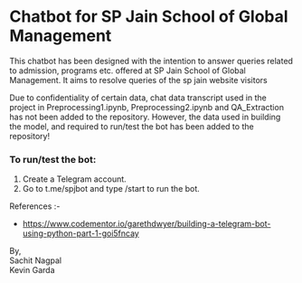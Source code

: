 # Chatbot for SP Jain School of Global Management


This chatbot has been designed with the intention to answer queries related to admission, programs etc. offered at SP Jain School of Global Management. It aims to resolve queries of the sp jain website visitors

Due to confidentiality of certain data, chat data transcript used in the project in Preprocessing1.ipynb, Preprocessing2.ipynb and QA_Extraction has not been added to the repository. However, the data used in building the model, and required to run/test the bot has been added to the repository!


### To run/test the bot:

1. Create a Telegram account.
2. Go to t.me/spjbot and type /start to run the bot.


References :- 
- https://www.codementor.io/garethdwyer/building-a-telegram-bot-using-python-part-1-goi5fncay



By,  
Sachit Nagpal <br>
Kevin Garda
